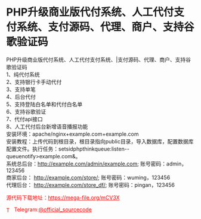 # PHP升级商业版代付系统、人工代付支付系统、支付源码、代理、商户、支持谷歌验证码

PHP升级商业版代付系统、人工代付支付系统、|支付源码、代理、商户、支持谷歌验证码<br>1、纯代付系统<br>2、支持银行卡手动代付<br>3、支持单笔<br>4、后台代付<br>5、支持登陆白名单和代付白名单<br>6、支持谷歌验证<br>7、代付api接口<br>8、人工代付后台新增语音播报功能<br>安装环境：apache/nginx+example.com+example.com<br>安装教程：上传代码到根目录，根目录指向public目录，导入数据库，配置数据库配置文件。执行任务：setsidphpthinkqueue:listen--queuenotify&gt;example.com&amp;。<br>系统总后台：http://example.com/admin/example.com;  账号密码：admin，123456<br>商家后台： http://example.com/store/;     账号密码：wuming，123456<br>代理后台： http://example.com/store_df/;  账号密码：pingan，123456<br>


<p style="color: red;">源代码下载地址：<a href="https://mega-file.org/mCV3X" style="color: red;">https://mega-file.org/mCV3X</a></p><p style="color: red;"><img src="https://cdn-icons-png.flaticon.com/512/2111/2111646.png" alt="Telegram Icon" style="width: 16px; vertical-align: middle; margin-right: 5px;">Telegram:<a href="https://t.me/official_sourcecode" style="color: red;">@official_sourcecode</a></p>
